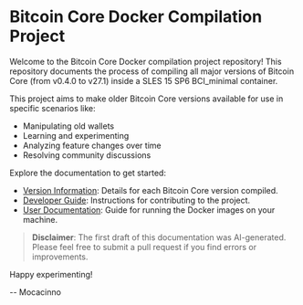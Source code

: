# Bitcoin Core Docker Compilation Project

Welcome to the Bitcoin Core Docker compilation project repository! This repository documents the process of compiling all major versions of Bitcoin Core (from v0.4.0 to v27.1) inside a SLES 15 SP6 BCI_minimal container.

This project aims to make older Bitcoin Core versions available for use in specific scenarios like:

- Manipulating old wallets
- Learning and experimenting
- Analyzing feature changes over time
- Resolving community discussions

Explore the documentation to get started:

- [Version Information](./versions/README.md): Details for each Bitcoin Core version compiled.
- [Developer Guide](./developers/README.md): Instructions for contributing to the project.
- [User Documentation](./userdocs/README.md): Guide for running the Docker images on your machine.

> **Disclaimer**: The first draft of this documentation was AI-generated. Please feel free to submit a pull request if you find errors or improvements.

Happy experimenting!

-- Mocacinno
